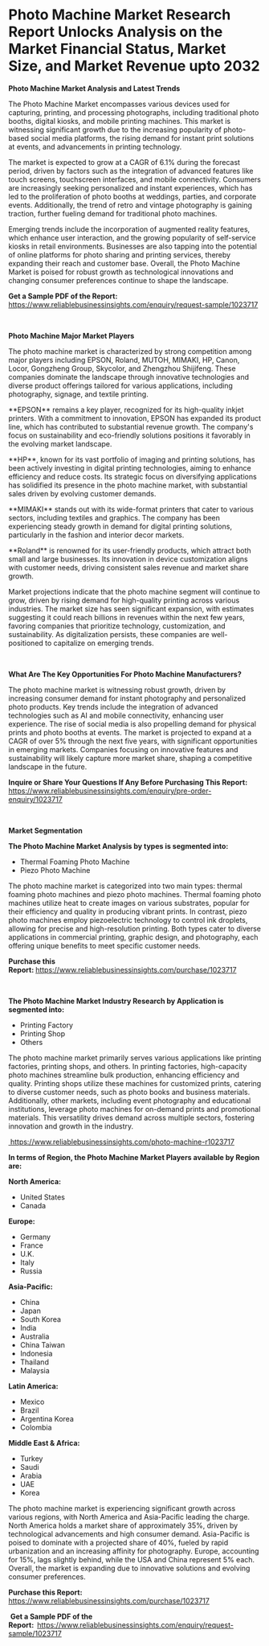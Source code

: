 <p><h1>Photo Machine Market Research Report Unlocks Analysis on the Market Financial Status, Market Size, and Market Revenue upto 2032</h1></p><p><strong>Photo Machine Market Analysis and Latest Trends</strong></p>
<p><p>The Photo Machine Market encompasses various devices used for capturing, printing, and processing photographs, including traditional photo booths, digital kiosks, and mobile printing machines. This market is witnessing significant growth due to the increasing popularity of photo-based social media platforms, the rising demand for instant print solutions at events, and advancements in printing technology.</p><p>The market is expected to grow at a CAGR of 6.1% during the forecast period, driven by factors such as the integration of advanced features like touch screens, touchscreen interfaces, and mobile connectivity. Consumers are increasingly seeking personalized and instant experiences, which has led to the proliferation of photo booths at weddings, parties, and corporate events. Additionally, the trend of retro and vintage photography is gaining traction, further fueling demand for traditional photo machines.</p><p>Emerging trends include the incorporation of augmented reality features, which enhance user interaction, and the growing popularity of self-service kiosks in retail environments. Businesses are also tapping into the potential of online platforms for photo sharing and printing services, thereby expanding their reach and customer base. Overall, the Photo Machine Market is poised for robust growth as technological innovations and changing consumer preferences continue to shape the landscape.</p></p>
<p><strong>Get a Sample PDF of the Report:&nbsp;</strong> <a href="https://www.reliablebusinessinsights.com/enquiry/request-sample/1023717?utm_campaign=2633&utm_medium=2&utm_source=Github&utm_content=ia&utm_term=16042025&utm_id=photo-machine">https://www.reliablebusinessinsights.com/enquiry/request-sample/1023717</a></p>
<p>&nbsp;</p>
<p><strong>Photo Machine Major Market Players</strong></p>
<p><p>The photo machine market is characterized by strong competition among major players including EPSON, Roland, MUTOH, MIMAKI, HP, Canon, Locor, Gongzheng Group, Skycolor, and Zhengzhou Shijifeng. These companies dominate the landscape through innovative technologies and diverse product offerings tailored for various applications, including photography, signage, and textile printing.</p><p>**EPSON** remains a key player, recognized for its high-quality inkjet printers. With a commitment to innovation, EPSON has expanded its product line, which has contributed to substantial revenue growth. The company's focus on sustainability and eco-friendly solutions positions it favorably in the evolving market landscape.</p><p>**HP**, known for its vast portfolio of imaging and printing solutions, has been actively investing in digital printing technologies, aiming to enhance efficiency and reduce costs. Its strategic focus on diversifying applications has solidified its presence in the photo machine market, with substantial sales driven by evolving customer demands.</p><p>**MIMAKI** stands out with its wide-format printers that cater to various sectors, including textiles and graphics. The company has been experiencing steady growth in demand for digital printing solutions, particularly in the fashion and interior decor markets.</p><p>**Roland** is renowned for its user-friendly products, which attract both small and large businesses. Its innovation in device customization aligns with customer needs, driving consistent sales revenue and market share growth.</p><p>Market projections indicate that the photo machine segment will continue to grow, driven by rising demand for high-quality printing across various industries. The market size has seen significant expansion, with estimates suggesting it could reach billions in revenues within the next few years, favoring companies that prioritize technology, customization, and sustainability. As digitalization persists, these companies are well-positioned to capitalize on emerging trends.</p></p>
<p>&nbsp;</p>
<p><strong>What Are The Key Opportunities For Photo Machine Manufacturers?</strong></p>
<p><p>The photo machine market is witnessing robust growth, driven by increasing consumer demand for instant photography and personalized photo products. Key trends include the integration of advanced technologies such as AI and mobile connectivity, enhancing user experience. The rise of social media is also propelling demand for physical prints and photo booths at events. The market is projected to expand at a CAGR of over 5% through the next five years, with significant opportunities in emerging markets. Companies focusing on innovative features and sustainability will likely capture more market share, shaping a competitive landscape in the future.</p></p>
<p><strong>Inquire or Share Your Questions If Any Before Purchasing This Report:</strong> <a href="https://www.reliablebusinessinsights.com/enquiry/pre-order-enquiry/1023717?utm_campaign=2633&utm_medium=2&utm_source=Github&utm_content=ia&utm_term=16042025&utm_id=photo-machine">https://www.reliablebusinessinsights.com/enquiry/pre-order-enquiry/1023717</a></p>
<p>&nbsp;</p>
<p><strong>Market Segmentation</strong></p>
<p><strong>The Photo Machine Market Analysis by types is segmented into:</strong></p>
<p><ul><li>Thermal Foaming Photo Machine</li><li>Piezo Photo Machine</li></ul></p>
<p><p>The photo machine market is categorized into two main types: thermal foaming photo machines and piezo photo machines. Thermal foaming photo machines utilize heat to create images on various substrates, popular for their efficiency and quality in producing vibrant prints. In contrast, piezo photo machines employ piezoelectric technology to control ink droplets, allowing for precise and high-resolution printing. Both types cater to diverse applications in commercial printing, graphic design, and photography, each offering unique benefits to meet specific customer needs.</p></p>
<p><strong>Purchase this Report:&nbsp;</strong><a href="https://www.reliablebusinessinsights.com/purchase/1023717?utm_campaign=2633&utm_medium=2&utm_source=Github&utm_content=ia&utm_term=16042025&utm_id=photo-machine">https://www.reliablebusinessinsights.com/purchase/1023717</a></p>
<p>&nbsp;</p>
<p><strong>The Photo Machine Market Industry Research by Application is segmented into:</strong></p>
<p><ul><li>Printing Factory</li><li>Printing Shop</li><li>Others</li></ul></p>
<p><p>The photo machine market primarily serves various applications like printing factories, printing shops, and others. In printing factories, high-capacity photo machines streamline bulk production, enhancing efficiency and quality. Printing shops utilize these machines for customized prints, catering to diverse customer needs, such as photo books and business materials. Additionally, other markets, including event photography and educational institutions, leverage photo machines for on-demand prints and promotional materials. This versatility drives demand across multiple sectors, fostering innovation and growth in the industry.</p></p>
<p><a href="https://www.reliablebusinessinsights.com/photo-machine-r1023717?utm_campaign=2633&utm_medium=2&utm_source=Github&utm_content=ia&utm_term=16042025&utm_id=photo-machine">&nbsp;https://www.reliablebusinessinsights.com/photo-machine-r1023717</a></p>
<p><strong>In terms of Region, the Photo Machine Market Players available by Region are:</strong></p>
<p>
    <p> <strong> North America: </strong>
        <ul>
            <li>United States</li>
            <li>Canada</li>
        </ul>
        </p> 
    <p> <strong> Europe: </strong>
        <ul>
            <li>Germany</li>
            <li>France</li>
            <li>U.K.</li>
            <li>Italy</li>
            <li>Russia</li>
        </ul>
        </p> 
    <p> <strong> Asia-Pacific: </strong>
        <ul>
            <li>China</li>
            <li>Japan</li>
            <li>South Korea</li>
            <li>India</li>
            <li>Australia</li>
            <li>China Taiwan</li>
            <li>Indonesia</li>
            <li>Thailand</li>
            <li>Malaysia</li>
        </ul>
        </p> 
    <p> <strong> Latin America: </strong>
        <ul>
            <li>Mexico</li>
            <li>Brazil</li>
            <li>Argentina Korea</li>
            <li>Colombia</li>
        </ul>
        </p> 
    <p> <strong> Middle East & Africa: </strong>
        <ul>
            <li>Turkey</li>
            <li>Saudi</li>
            <li>Arabia</li>
            <li>UAE</li>
            <li>Korea</li>
        </ul>
    </p>
    </p>
<p><p>The photo machine market is experiencing significant growth across various regions, with North America and Asia-Pacific leading the charge. North America holds a market share of approximately 35%, driven by technological advancements and high consumer demand. Asia-Pacific is poised to dominate with a projected share of 40%, fueled by rapid urbanization and an increasing affinity for photography. Europe, accounting for 15%, lags slightly behind, while the USA and China represent 5% each. Overall, the market is expanding due to innovative solutions and evolving consumer preferences.</p></p>
<p><strong>Purchase this Report: </strong><a href="https://www.reliablebusinessinsights.com/purchase/1023717?utm_campaign=2633&utm_medium=2&utm_source=Github&utm_content=ia&utm_term=16042025&utm_id=photo-machine">https://www.reliablebusinessinsights.com/purchase/1023717</a></p>
<p>&nbsp;<strong>Get a Sample PDF of the Report:&nbsp;&nbsp;</strong><a href="https://www.reliablebusinessinsights.com/enquiry/request-sample/1023717?utm_campaign=2633&utm_medium=2&utm_source=Github&utm_content=ia&utm_term=16042025&utm_id=photo-machine">https://www.reliablebusinessinsights.com/enquiry/request-sample/1023717</a></p>
<p><strong></strong></p>
<p><p></p><p></p><p></p></p>